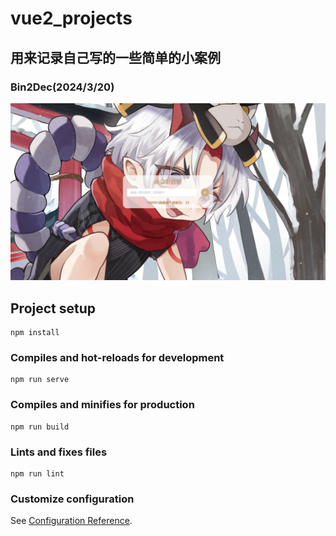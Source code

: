 # vue2_projects
## 用来记录自己写的一些简单的小案例
### Bin2Dec(2024/3/20)

![进制转换器](https://github.com/hkb154/Vue-Projects/blob/main/01_src_%E8%BF%9B%E5%88%B6%E8%BD%AC%E6%8D%A2%E5%99%A8%EF%BC%882%20-%2010%EF%BC%89/assets/imgs/%E6%BC%94%E7%A4%BA%E5%9B%BE%E7%89%87.png "Bin2Dec")

## Project setup
```
npm install
```

### Compiles and hot-reloads for development
```
npm run serve
```

### Compiles and minifies for production
```
npm run build
```

### Lints and fixes files
```
npm run lint
```

### Customize configuration
See [Configuration Reference](https://cli.vuejs.org/config/).

